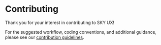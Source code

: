 # Contributing

Thank you for your interest in contributing to SKY UX!

For the suggested workflow, coding conventions, and additional guidance, please see our [contribution guidelines](https://developer.blackbaud.com/skyux/contribute/contribution-process).